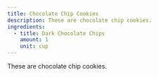 ```yaml
---
title: Chocolate Chip Cookies
description: These are chocolate chip cookies.
ingredients:
  - title: Dark Chocolate Chips
    amount: 1
    unit: cup
---
```


These are chocolate chip cookies.
